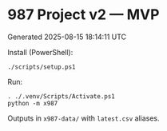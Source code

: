 # 987 Project v2 — MVP

Generated 2025-08-15 18:14:11 UTC

Install (PowerShell):
```
./scripts/setup.ps1
```
Run:
```
. ./.venv/Scripts/Activate.ps1
python -m x987
```
Outputs in `x987-data/` with `latest.csv` aliases.
